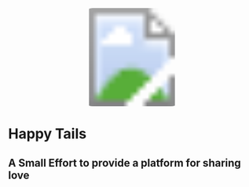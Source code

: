 <div align="center">
<img src="data:image/svg+xml;utf8,
<svg xmlns='http://www.w3.org/2000/svg' width='200' height='200'>
  <clipPath id='r'>
    <rect width='200' height='200' rx='20' ry='20'/>
  </clipPath>
  <image href='https://github.com/Thunder-Ultra/HappyTails/blob/master/images/logo.png?raw=true' width='200' height='200' clip-path='url(%23r)'/>
</svg>" />
</div>

# Happy Tails

## A Small Effort to provide a platform for sharing love
